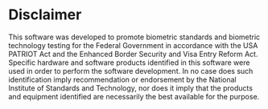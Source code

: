 Disclaimer
==========
This software was developed to promote biometric standards and biometric
technology testing for the Federal Government in accordance with the USA
PATRIOT Act and the Enhanced Border Security and Visa Entry Reform Act.
Specific hardware and software products identified in this software were used
in order to perform the software development.  In no case does such
identification imply recommendation or endorsement by the National Institute
of Standards and Technology, nor does it imply that the products and equipment
identified are necessarily the best available for the purpose.
